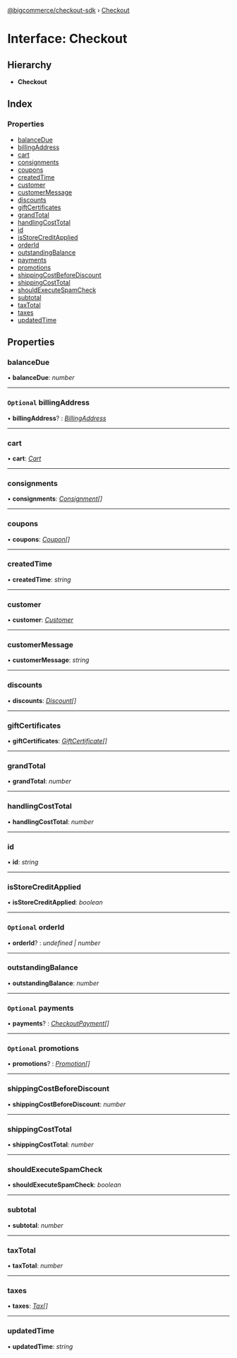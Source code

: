 [@bigcommerce/checkout-sdk](../README.md) › [Checkout](checkout.md)

# Interface: Checkout

## Hierarchy

* **Checkout**

## Index

### Properties

* [balanceDue](checkout.md#balancedue)
* [billingAddress](checkout.md#optional-billingaddress)
* [cart](checkout.md#cart)
* [consignments](checkout.md#consignments)
* [coupons](checkout.md#coupons)
* [createdTime](checkout.md#createdtime)
* [customer](checkout.md#customer)
* [customerMessage](checkout.md#customermessage)
* [discounts](checkout.md#discounts)
* [giftCertificates](checkout.md#giftcertificates)
* [grandTotal](checkout.md#grandtotal)
* [handlingCostTotal](checkout.md#handlingcosttotal)
* [id](checkout.md#id)
* [isStoreCreditApplied](checkout.md#isstorecreditapplied)
* [orderId](checkout.md#optional-orderid)
* [outstandingBalance](checkout.md#outstandingbalance)
* [payments](checkout.md#optional-payments)
* [promotions](checkout.md#optional-promotions)
* [shippingCostBeforeDiscount](checkout.md#shippingcostbeforediscount)
* [shippingCostTotal](checkout.md#shippingcosttotal)
* [shouldExecuteSpamCheck](checkout.md#shouldexecutespamcheck)
* [subtotal](checkout.md#subtotal)
* [taxTotal](checkout.md#taxtotal)
* [taxes](checkout.md#taxes)
* [updatedTime](checkout.md#updatedtime)

## Properties

###  balanceDue

• **balanceDue**: *number*

___

### `Optional` billingAddress

• **billingAddress**? : *[BillingAddress](billingaddress.md)*

___

###  cart

• **cart**: *[Cart](cart.md)*

___

###  consignments

• **consignments**: *[Consignment](consignment.md)[]*

___

###  coupons

• **coupons**: *[Coupon](coupon.md)[]*

___

###  createdTime

• **createdTime**: *string*

___

###  customer

• **customer**: *[Customer](customer.md)*

___

###  customerMessage

• **customerMessage**: *string*

___

###  discounts

• **discounts**: *[Discount](discount.md)[]*

___

###  giftCertificates

• **giftCertificates**: *[GiftCertificate](giftcertificate.md)[]*

___

###  grandTotal

• **grandTotal**: *number*

___

###  handlingCostTotal

• **handlingCostTotal**: *number*

___

###  id

• **id**: *string*

___

###  isStoreCreditApplied

• **isStoreCreditApplied**: *boolean*

___

### `Optional` orderId

• **orderId**? : *undefined | number*

___

###  outstandingBalance

• **outstandingBalance**: *number*

___

### `Optional` payments

• **payments**? : *[CheckoutPayment](checkoutpayment.md)[]*

___

### `Optional` promotions

• **promotions**? : *[Promotion](promotion.md)[]*

___

###  shippingCostBeforeDiscount

• **shippingCostBeforeDiscount**: *number*

___

###  shippingCostTotal

• **shippingCostTotal**: *number*

___

###  shouldExecuteSpamCheck

• **shouldExecuteSpamCheck**: *boolean*

___

###  subtotal

• **subtotal**: *number*

___

###  taxTotal

• **taxTotal**: *number*

___

###  taxes

• **taxes**: *[Tax](tax.md)[]*

___

###  updatedTime

• **updatedTime**: *string*
